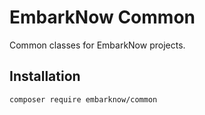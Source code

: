 # EmbarkNow Common

Common classes for EmbarkNow projects.


## Installation

```
composer require embarknow/common
```
